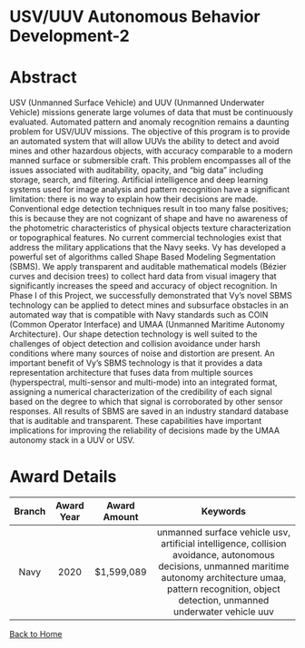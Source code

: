 
USV/UUV Autonomous Behavior Development-2
=========================================

# Abstract


USV (Unmanned Surface Vehicle) and UUV (Unmanned Underwater Vehicle) missions generate large volumes of data that must be continuously evaluated. Automated pattern and anomaly recognition remains a daunting problem for USV/UUV missions. The objective of this program is to provide an automated system that will allow UUVs the ability to detect and avoid mines and other hazardous objects, with accuracy comparable to a modern manned surface or submersible craft. This problem encompasses all of the issues associated with auditability, opacity, and “big data” including storage, search, and filtering. Artificial intelligence and deep learning systems used for image analysis and pattern recognition have a significant limitation: there is no way to explain how their decisions are made. Conventional edge detection techniques result in too many false positives; this is because they are not cognizant of shape and have no awareness of the photometric characteristics of physical objects texture characterization or topographical features. No current commercial technologies exist that address the military applications that the Navy seeks. Vy has developed a powerful set of algorithms called Shape Based Modeling Segmentation (SBMS). We apply transparent and auditable mathematical models (Bézier curves and decision trees) to collect hard data from visual imagery that significantly increases the speed and accuracy of object recognition. In Phase I of this Project, we successfully demonstrated that Vy’s novel SBMS technology can be applied to detect mines and subsurface obstacles in an automated way that is compatible with Navy standards such as COIN (Common Operator Interface) and UMAA (Unmanned Maritime Autonomy Architecture). Our shape detection technology is well suited to the challenges of object detection and collision avoidance under harsh conditions where many sources of noise and distortion are present. An important benefit of Vy’s SBMS technology is that it provides a data representation architecture that fuses data from multiple sources (hyperspectral, multi-sensor and multi-mode) into an integrated format, assigning a numerical characterization of the credibility of each signal based on the degree to which that signal is corroborated by other sensor responses. All results of SBMS are saved in an industry standard database that is auditable and transparent. These capabilities have important implications for improving the reliability of decisions made by the UMAA autonomy stack in a UUV or USV.  

# Award Details

|Branch|Award Year|Award Amount|Keywords|
| :---: | :---: | :---: | :---: |
|Navy|2020|$1,599,089|unmanned surface vehicle usv, artificial intelligence, collision avoidance, autonomous decisions, unmanned maritime autonomy architecture umaa, pattern recognition, object detection, unmanned underwater vehicle uuv|
  
  


[Back to Home](https://github.com/chrischow/dod_sbir_awards/JH/#2120)